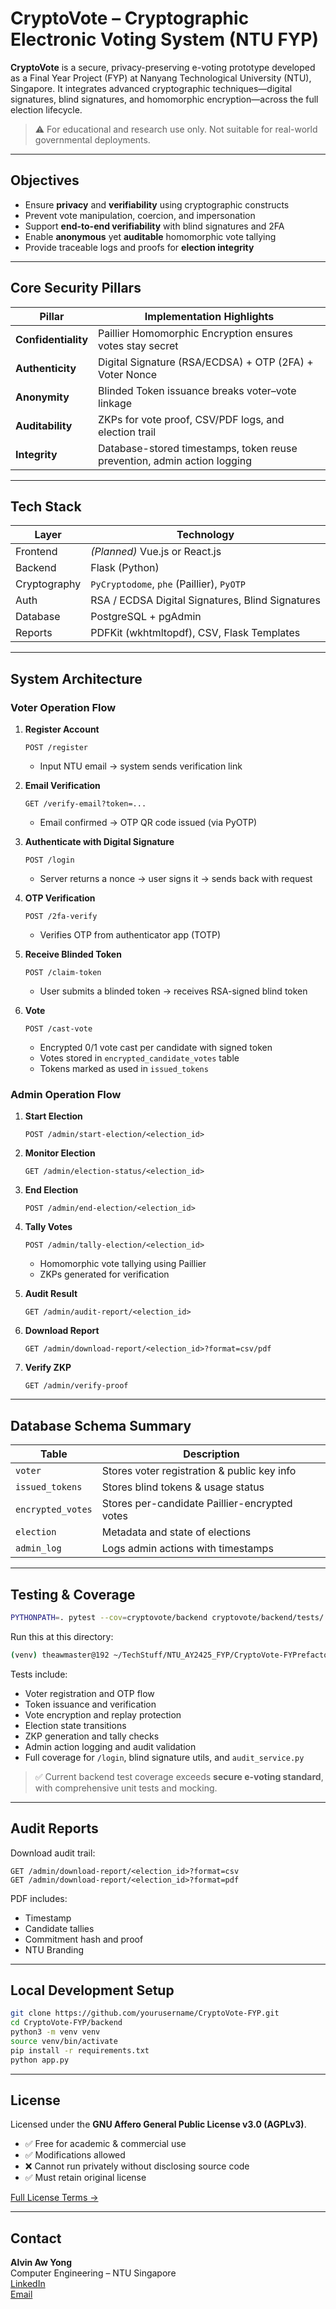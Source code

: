 # CryptoVote – Cryptographic Electronic Voting System (NTU FYP)

**CryptoVote** is a secure, privacy-preserving e-voting prototype developed as a Final Year Project (FYP) at Nanyang Technological University (NTU), Singapore. It integrates advanced cryptographic techniques—digital signatures, blind signatures, and homomorphic encryption—across the full election lifecycle.

> ⚠️ For educational and research use only. Not suitable for real-world governmental deployments.

---

## Objectives

- Ensure **privacy** and **verifiability** using cryptographic constructs  
- Prevent vote manipulation, coercion, and impersonation  
- Support **end-to-end verifiability** with blind signatures and 2FA  
- Enable **anonymous** yet **auditable** homomorphic vote tallying  
- Provide traceable logs and proofs for **election integrity**

---

## Core Security Pillars

| Pillar              | Implementation Highlights                                                       |
|---------------------|----------------------------------------------------------------------------------|
| **Confidentiality** | Paillier Homomorphic Encryption ensures votes stay secret                        |
| **Authenticity**    | Digital Signature (RSA/ECDSA) + OTP (2FA) + Voter Nonce                         |
| **Anonymity**       | Blinded Token issuance breaks voter–vote linkage                                |
| **Auditability**    | ZKPs for vote proof, CSV/PDF logs, and election trail                           |
| **Integrity**       | Database-stored timestamps, token reuse prevention, admin action logging        |

---

## Tech Stack

| Layer         | Technology                                                |
|---------------|-----------------------------------------------------------|
| Frontend      | *(Planned)* Vue.js or React.js                           |
| Backend       | Flask (Python)                                            |
| Cryptography  | `PyCryptodome`, `phe` (Paillier), `PyOTP`                 |
| Auth          | RSA / ECDSA Digital Signatures, Blind Signatures         |
| Database      | PostgreSQL + pgAdmin                                      |
| Reports       | PDFKit (wkhtmltopdf), CSV, Flask Templates                |

---

## System Architecture

### Voter Operation Flow

1. **Register Account**
   ```
   POST /register
   ```
   - Input NTU email → system sends verification link

2. **Email Verification**
   ```
   GET /verify-email?token=...
   ```
   - Email confirmed → OTP QR code issued (via PyOTP)

3. **Authenticate with Digital Signature**
   ```
   POST /login
   ```
   - Server returns a nonce → user signs it → sends back with request

4. **OTP Verification**
   ```
   POST /2fa-verify
   ```
   - Verifies OTP from authenticator app (TOTP)

5. **Receive Blinded Token**
   ```
   POST /claim-token
   ```
   - User submits a blinded token → receives RSA-signed blind token

6. **Vote**
   ```
   POST /cast-vote
   ```
   - Encrypted 0/1 vote cast per candidate with signed token
   - Votes stored in `encrypted_candidate_votes` table
   - Tokens marked as used in `issued_tokens`

### Admin Operation Flow

1. **Start Election**
   ```
   POST /admin/start-election/<election_id>
   ```

2. **Monitor Election**
   ```
   GET /admin/election-status/<election_id>
   ```

3. **End Election**
   ```
   POST /admin/end-election/<election_id>
   ```

4. **Tally Votes**
   ```
   POST /admin/tally-election/<election_id>
   ```
   - Homomorphic vote tallying using Paillier
   - ZKPs generated for verification

5. **Audit Result**
   ```
   GET /admin/audit-report/<election_id>
   ```

6. **Download Report**
   ```
   GET /admin/download-report/<election_id>?format=csv/pdf
   ```

7. **Verify ZKP**
   ```
   GET /admin/verify-proof
   ```

---

## Database Schema Summary

| Table               | Description                                     |
|---------------------|-------------------------------------------------|
| `voter`             | Stores voter registration & public key info     |
| `issued_tokens`     | Stores blind tokens & usage status              |
| `encrypted_votes`   | Stores per-candidate Paillier-encrypted votes   |
| `election`          | Metadata and state of elections                 |
| `admin_log`         | Logs admin actions with timestamps              |

---

## Testing & Coverage

```bash
PYTHONPATH=. pytest --cov=cryptovote/backend cryptovote/backend/tests/ -v
```
Run this at this directory:
```bash
(venv) theawmaster@192 ~/TechStuff/NTU_AY2425_FYP/CryptoVote-FYPrefactor_ver_8 $ 
```

Tests include:
- Voter registration and OTP flow
- Token issuance and verification
- Vote encryption and replay protection
- Election state transitions
- ZKP generation and tally checks
- Admin action logging and audit validation
- Full coverage for `/login`, blind signature utils, and `audit_service.py`

> ✅ Current backend test coverage exceeds **secure e-voting standard**, with comprehensive unit tests and mocking.

---

## Audit Reports

Download audit trail:
```
GET /admin/download-report/<election_id>?format=csv
GET /admin/download-report/<election_id>?format=pdf
```

PDF includes:
- Timestamp
- Candidate tallies
- Commitment hash and proof
- NTU Branding

---

## Local Development Setup

```bash
git clone https://github.com/yourusername/CryptoVote-FYP.git
cd CryptoVote-FYP/backend
python3 -m venv venv
source venv/bin/activate
pip install -r requirements.txt
python app.py
```

---

## License

Licensed under the **GNU Affero General Public License v3.0 (AGPLv3)**.

- ✅ Free for academic & commercial use  
- ✅ Modifications allowed  
- ❌ Cannot run privately without disclosing source code  
- ✅ Must retain original license  

[Full License Terms →](https://www.gnu.org/licenses/agpl-3.0.html)

---

## Contact

**Alvin Aw Yong**  
Computer Engineering – NTU Singapore  
[LinkedIn](https://www.linkedin.com/in/alvin-aw-yong-3087591a6)  
[Email](mailto:aavyong001@e.ntu.edu.sg)
